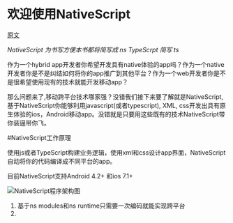 # 欢迎使用NativeScript

[原文](http://docs.nativescript.org/index)

*NativeScript 为书写方便本书都将简写成 ns*
*TypeScrpt 简写 ts*

作为一个hybrid app开发者你希望开发具有native体验的app吗？作为一个native开发者你是不是纠结如何将你的app推广到其他平台？作为一个web开发者你是不是很希望使用现有的技术就能开发移动app？

那么问题来了,移动跨平台技术哪家强？没错我们接下来要了解就是NativeScript,基于NativeScript你能够利用javascript(或者typescript), XML, css开发出具有原生体验的ios，Android移动app。没错就是只要用这些既有的技术NativeScript带你装逼带你飞。

#NativeScript工作原理

使用js或者TypeScript构建业务逻辑，使用xml和css设计app界面，NativeScript自动将你的代码编译成不同平台的app。

目前NativeScript支持Android 4.2+ 和ios 7.1+


![NativeScript程序架构图](http://docs.nativescript.org/img/architecture.png)

1. 基于ns modules和ns runtime只需要一次编码就能实现跨平台
2. 